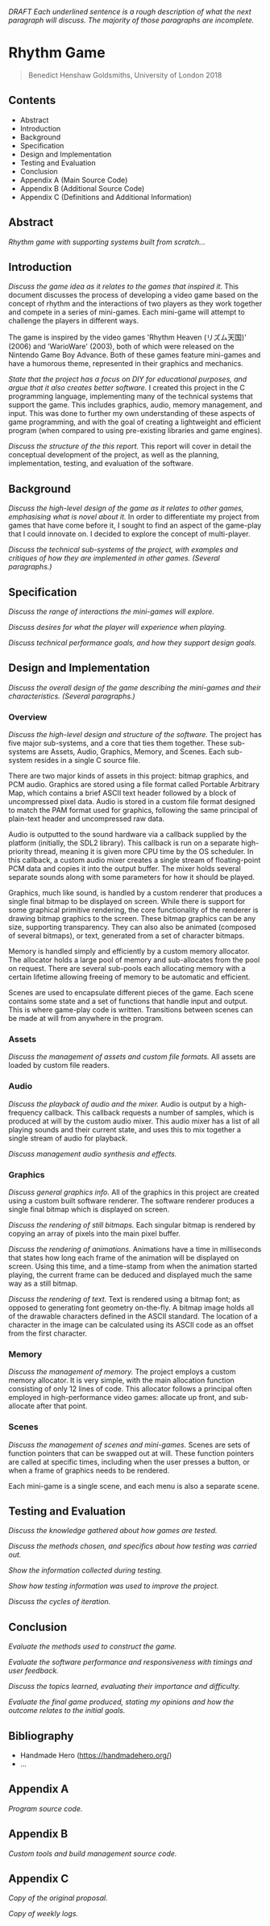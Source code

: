 *_DRAFT_*
*Each underlined sentence is a rough description of what the next paragraph will discuss. The majority of those paragraphs are incomplete.*

# Rhythm Game
> Benedict Henshaw
> Goldsmiths, University of London
> 2018

## Contents
+ Abstract
+ Introduction
+ Background
+ Specification
+ Design and Implementation
+ Testing and Evaluation
+ Conclusion
+ Appendix A (Main Source Code)
+ Appendix B (Additional Source Code)
+ Appendix C (Definitions and Additional Information)

## Abstract
*_Rhythm game with supporting systems built from scratch..._*

## Introduction
*_Discuss the game idea as it relates to the games that inspired it._*
This document discusses the process of developing a video game based on the concept of rhythm and the interactions of two players as they work together and compete in a series of mini-games. Each mini-game will attempt to challenge the players in different ways.

The game is inspired by the video games 'Rhythm Heaven (リズム天国)' (2006) and 'WarioWare' (2003), both of which were released on the Nintendo Game Boy Advance. Both of these games feature mini-games and have a humorous theme, represented in their graphics and mechanics.

*_State that the project has a focus on DIY for educational purposes, and argue that it also creates better software._*
I created this project in the C programming language, implementing many of the technical systems that support the game. This includes graphics, audio, memory management, and input. This was done to further my own understanding of these aspects of game programming, and with the goal of creating a lightweight and efficient program (when compared to using pre-existing libraries and game engines).

*_Discuss the structure of the this report._*
This report will cover in detail the conceptual development of the project, as well as the planning, implementation, testing, and evaluation of the software.

## Background
*_Discuss the high-level design of the game as it relates to other games, emphasising what is novel about it._*
In order to differentiate my project from games that have come before it, I sought to find an aspect of the game-play that I could innovate on. I decided to explore the concept of multi-player.

*_Discuss the technical sub-systems of the project, with examples and critiques of how they are implemented in other games. (Several paragraphs.)_*

## Specification
*_Discuss the range of interactions the mini-games will explore._*

*_Discuss desires for what the player will experience when playing._*

*_Discuss technical performance goals, and how they support design goals._*

## Design and Implementation
*_Discuss the overall design of the game describing the mini-games and their characteristics. (Several paragraphs.)_*

### Overview
*_Discuss the high-level design and structure of the software._*
The project has five major sub-systems, and a core that ties them together. These sub-systems are Assets, Audio, Graphics, Memory, and Scenes. Each sub-system resides in a single C source file.

There are two major kinds of assets in this project: bitmap graphics, and PCM audio. Graphics are stored using a file format called Portable Arbitrary Map, which contains a brief ASCII text header followed by a block of uncompressed pixel data. Audio is stored in a custom file format designed to match the PAM format used for graphics, following the same principal of plain-text header and uncompressed raw data.

Audio is outputted to the sound hardware via a callback supplied by the platform (initially, the SDL2 library). This callback is run on a separate high-priority thread, meaning it is given more CPU time by the OS scheduler. In this callback, a custom audio mixer creates a single stream of floating-point PCM data and copies it into the output buffer. The mixer holds several separate sounds along with some parameters for how it should be played.

Graphics, much like sound, is handled by a custom renderer that produces a single final bitmap to be displayed on screen. While there is support for some graphical primitive rendering, the core functionality of the renderer is drawing bitmap graphics to the screen. These bitmap graphics can be any size, supporting transparency. They can also also be animated (composed of several bitmaps), or text, generated from a set of character bitmaps.

Memory is handled simply and efficiently by a custom memory allocator. The allocator holds a large pool of memory and sub-allocates from the pool on request. There are several sub-pools each allocating memory with a certain lifetime allowing freeing of memory to be automatic and efficient.

Scenes are used to encapsulate different pieces of the game. Each scene contains some state and a set of functions that handle input and output. This is where game-play code is written. Transitions between scenes can be made at will from anywhere in the program.

### Assets
*_Discuss the management of assets and custom file formats._*
All assets are loaded by custom file readers.

### Audio
*_Discuss the playback of audio and the mixer._*
Audio is output by a high-frequency callback. This callback requests a number of samples, which is produced at will by the custom audio mixer. This audio mixer has a list of all playing sounds and their current state, and uses this to mix together a single stream of audio for playback.

*_Discuss management audio synthesis and effects._*

### Graphics
*_Discuss general graphics info._*
All of the graphics in this project are created using a custom built software renderer. The software renderer produces a single final bitmap which is displayed on screen.

*_Discuss the rendering of still bitmaps._*
Each singular bitmap is rendered by copying an array of pixels into the main pixel buffer.

*_Discuss the rendering of animations._*
Animations have a time in milliseconds that states how long each frame of the animation will be displayed on screen. Using this time, and a time-stamp from when the animation started playing, the current frame can be deduced and displayed much the same way as a still bitmap.

*_Discuss the rendering of text._*
Text is rendered using a bitmap font; as opposed to generating font geometry on-the-fly. A bitmap image holds all of the drawable characters defined in the ASCII standard. The location of a character in the image can be calculated using its ASCII code as an offset from the first character.

### Memory
*_Discuss the management of memory._*
The project employs a custom memory allocator. It is very simple, with the main allocation function consisting of only 12 lines of code. This allocator follows a principal often employed in high-performance video games: allocate up front, and sub-allocate after that point.

### Scenes
*_Discuss the management of scenes and mini-games._*
Scenes are sets of function pointers that can be swapped out at will. These function pointers are called at specific times, including when the user presses a button, or when a frame of graphics needs to be rendered.

Each mini-game is a single scene, and each menu is also a separate scene.

## Testing and Evaluation
*_Discuss the knowledge gathered about how games are tested._*

*_Discuss the methods chosen, and specifics about how testing was carried out._*

*_Show the information collected during testing._*

*_Show how testing information was used to improve the project._*

*_Discuss the cycles of iteration._*

## Conclusion
*_Evaluate the methods used to construct the game._*

*_Evaluate the software performance and responsiveness with timings and user feedback._*

*_Discuss the topics learned, evaluating their importance and difficulty._*

*_Evaluate the final game produced, stating my opinions and how the outcome relates to the initial goals._*

## Bibliography
+ Handmade Hero (https://handmadehero.org/)
+ ...

## Appendix A
*_Program source code._*

## Appendix B
*_Custom tools and build management source code._*

## Appendix C
*_Copy of the original proposal._*

*_Copy of weekly logs._*
